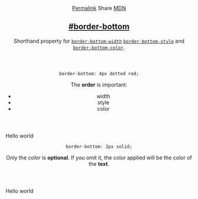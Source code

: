 <section id="border-bottom" class="property property__-shorthand">
    <header class="property__header">
        <nav class="property__links">
            <a class="property__links-direct" href="/property/border-bottom/" data-property-name="border-bottom"
                data-tooltip="Single page for this property">Permalink</a>
            <a class="property__share" data-tooltip="Share on Twitter or Facebook"
                data-property-name="border-bottom">Share</a>
            <a target="_blank" href="https://developer.mozilla.org/en/docs/Web/CSS/border-bottom"
                data-tooltip="See on Mozilla Developer Network" rel="external">MDN</a>
        </nav>
        <h2 class="property__name">
            <a href="#border-bottom"><span>#</span>border-bottom</a>
        </h2>
        <div class="property__description">
            <p>Shorthand property for <code class="shorthand"><a class="hash" href="/property/border-bottom-width"
                        data-property-name="border-bottom-width">border-bottom-width</a></code> <code
                    class="shorthand"><a class="hash" href="/property/border-bottom-style"
                        data-property-name="border-bottom-style">border-bottom-style</a></code> and <code
                    class="shorthand"><a class="hash" href="/property/border-bottom-color"
                        data-property-name="border-bottom-color">border-bottom-color</a></code>.</p>
        </div>
    </header>
    <section class="example">
        <header class="example__header">
            <p class="example__name">
                <code class="example--value" data-tooltip="Click to copy"
                    data-clipboard-text="border-bottom: 4px dotted red;">border-bottom: 4px dotted red;</code>
            </p>
            <div class="example__description">
                <p>The <strong>order</strong> is important:</p>
                <ul>
                    <li>width</li>
                    <li>style</li>
                    <li>color</li>
                </ul>
            </div>
        </header>
        <aside class="example__preview">
            <div class="example__browser"><i></i><i></i><i></i></div>
            <div class="example__output">
                <div class="example__output-div border-bottom " id="border-bottom-4px-dotted-red">Hello world</div>
            </div>
        </aside>
    </section>
    <section class="example">
        <header class="example__header">
            <p class="example__name">
                <code class="example--value" data-tooltip="Click to copy"
                    data-clipboard-text="border-bottom: 2px solid;">border-bottom: 2px solid;</code>
            </p>
            <div class="example__description">
                <p>Only the <em>color</em> is <strong>optional</strong>. If you omit it, the color applied will be the
                    color of the <strong>text</strong>.</p>
            </div>
        </header>
        <aside class="example__preview">
            <div class="example__browser"><i></i><i></i><i></i></div>
            <div class="example__output">
                <div class="example__output-div border-bottom " id="border-bottom-2px-solid">Hello world</div>
            </div>
        </aside>
    </section>
</section>
